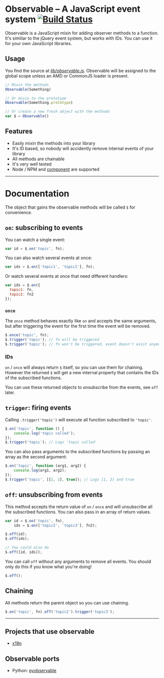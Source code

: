 # Observable – A JavaScript event system [![Build Status](https://travis-ci.org/florian/observable.png)](https://travis-ci.org/florian/observable)

Observable is a JavaScript mixin for adding observer methods to a function. It's similiar to the jQuery event system, but works with IDs. You can use it for your own JavaScript libraries.

## Usage

You find the source at *[lib/observable.js](blob/master/lib/observable.js)*. Observable will be assigned to the global scope unless an AMD or CommonJS loader is present.

```js
// Mixin the methods
Observable(Something)

// Or mixin to the prototype
Observable(Something.prototype)

// Or create a new fresh object with the methods
var $ = Observable()
```

## Features

- Easily mixin the methods into your library
- It's ID based, so nobody will accidently remove internal events of your library
- All methods are chainable
- It's very well tested
- Node / NPM and [component](https://github.com/component/component) are supported

- - -

# Documentation

The object that gains the observable methods will be called `$` for convenience.

## `on`: subscribing to events

You can watch a single event:

```js
var id = $.on('topic', fn);
```

You can also watch several events at once:

```js
var ids = $.on(['topic1', 'topic2'], fn);
```

Or watch several events at once that need different handlers:

```js
var ids = $.on({
  topic1: fn,
  topic2: fn2
});
```

### `once`

The `once` method behaves exactly like `on` and accepts the same arguments, but after triggering the event for the first time the event will be removed.

```js
$.once('topic', fn);
$.trigger('topic'); // fn will be triggered
$.trigger('topic'); // fn won't be triggered, event doesn't exist anymore
```

### IDs

`on` / `once` will always return `$` itself, so you can use them for chaining. However the returned `$` will get a new internal property that contains the IDs of the subscribed functions.

You can use these returned objects to unsubscribe from the events, see `off` later.

## `trigger`: firing events

Calling `.trigger('topic')` will execute all function subscribed to `'topic'`.

```js
$.on('topic', function () {
	console.log('topic called');
});
$.trigger('topic'); // Logs 'topic called'
```

You can also pass arguments to the subscribed functions by passing an array as the second argument:

```js
$.on('topic', function (arg1, arg2) {
	console.log(arg1, arg2);
});
$.trigger('topic', [[1, 2], true]); // Logs [1, 2] and true
```

## `off`: unsubscribing from events

This method accepts the return value of `on` / `once` and will unsubscribe all the subscribed functions. You can also pass in an array of return values.

```js
var id = $.on('topic', fn),
    ids = $.on(['topic2', 'topic3'], fn2);

$.off(id);
$.off(ids);

// You could also do
$.off([id, ids]);
```

You can call `off` without any arguments to remove all events. You should only do this if you know what you're doing!

```js
$.off();
```

## Chaining

All methods return the parent object so you can use chaining.

```js
$.on('topic', fn).off('topic2').trigger('topic3');
```

- - -

## Projects that use observable

- [x18n](https://github.com/florian/x18n)

## Observable ports

- Python: [pyobservable](https://github.com/timofurrer/pyobservable)
